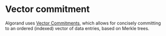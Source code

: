 # Vector commitment

Algorand uses [Vector Commitments](https://github.com/algorandfoundation/specs/blob/master/dev/cryptographic-specs/merkle-vc-full.pdf),
which allows for concisely committing to an ordered (indexed) vector of data entries,
based on Merkle trees.
